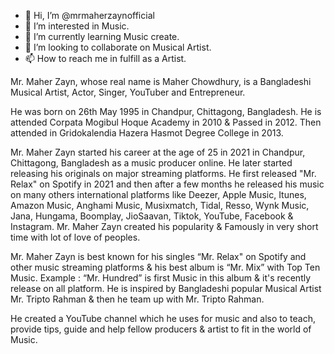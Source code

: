 - 👋 Hi, I’m @mrmaherzaynofficial
- 👀 I’m interested in Music.
- 🌱 I’m currently learning Music create.
- 💞️ I’m looking to collaborate on Musical Artist.
- 📫 How to reach me in fulfill as a Artist.

<!---
mrmaherzaynofficial/mrmaherzaynofficial is a ✨ special ✨ repository because its `README.md` (this file) appears on your GitHub profile.
You can click the Preview link to take a look at your changes.
--->Mr. Maher Zayn, whose real name is Maher Chowdhury, is a Bangladeshi Musical Artist, Actor, Singer, YouTuber and Entrepreneur.

He was born on 26th May 1995 in Chandpur, Chittagong, Bangladesh.
He is attended Corpata Mogibul Hoque Academy in 2010 & Passed in 2012. Then attended in Gridokalendia Hazera Hasmot Degree College in 2013.

Mr. Maher Zayn started his career at the age of 25 in 2021 in Chandpur, Chittagong, Bangladesh as a music producer online. He later started releasing his originals on major streaming platforms. He first released "Mr. Relax" on Spotify in 2021 and then after a few months he released his music on many others international platforms like Deezer, Apple Music, Itunes, Amazon Music, Anghami Music, Musixmatch, Tidal, Resso, Wynk Music, Jana, Hungama, Boomplay, JioSaavan, Tiktok, YouTube, Facebook & Instagram. Mr. Maher Zayn created his popularity & Famously in very short time with lot of love of peoples.

Mr. Maher Zayn is best known for his singles “Mr. Relax" on Spotify and other music streaming platforms & his best album is “Mr. Mix” with Top Ten Music. Example : “Mr. Hundred” is first Music in this album & it's recently release on all platform. He is inspired by Bangladeshi popular Musical Artist  Mr. Tripto Rahman & then he team up with Mr. Tripto Rahman.

He created a YouTube channel which he uses for music and also to teach, provide tips, guide and help fellow producers & artist to fit in the world of Music.
